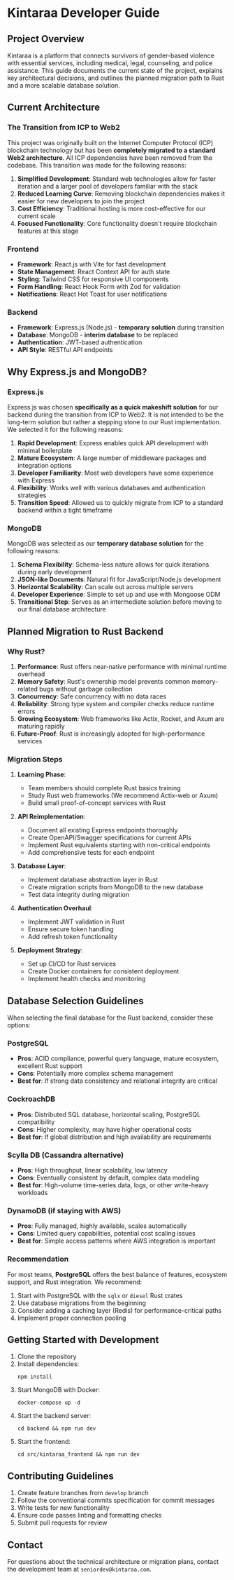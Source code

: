 # Kintaraa Developer Guide

## Project Overview

Kintaraa is a platform that connects survivors of gender-based violence with essential services, including medical, legal, counseling, and police assistance. This guide documents the current state of the project, explains key architectural decisions, and outlines the planned migration path to Rust and a more scalable database solution.

## Current Architecture

### The Transition from ICP to Web2

This project was originally built on the Internet Computer Protocol (ICP) blockchain technology but has been **completely migrated to a standard Web2 architecture**. All ICP dependencies have been removed from the codebase. This transition was made for the following reasons:

1. **Simplified Development**: Standard web technologies allow for faster iteration and a larger pool of developers familiar with the stack
2. **Reduced Learning Curve**: Removing blockchain dependencies makes it easier for new developers to join the project
3. **Cost Efficiency**: Traditional hosting is more cost-effective for our current scale
4. **Focused Functionality**: Core functionality doesn't require blockchain features at this stage

### Frontend

- **Framework**: React.js with Vite for fast development
- **State Management**: React Context API for auth state
- **Styling**: Tailwind CSS for responsive UI components
- **Form Handling**: React Hook Form with Zod for validation
- **Notifications**: React Hot Toast for user notifications

### Backend

- **Framework**: Express.js (Node.js) - **temporary solution** during transition
- **Database**: MongoDB - **interim database** to be replaced
- **Authentication**: JWT-based authentication
- **API Style**: RESTful API endpoints

## Why Express.js and MongoDB?

### Express.js

Express.js was chosen **specifically as a quick makeshift solution** for our backend during the transition from ICP to Web2. It is not intended to be the long-term solution but rather a stepping stone to our Rust implementation. We selected it for the following reasons:

1. **Rapid Development**: Express enables quick API development with minimal boilerplate
2. **Mature Ecosystem**: A large number of middleware packages and integration options
3. **Developer Familiarity**: Most web developers have some experience with Express
4. **Flexibility**: Works well with various databases and authentication strategies
5. **Transition Speed**: Allowed us to quickly migrate from ICP to a standard backend within a tight timeframe

### MongoDB

MongoDB was selected as our **temporary database solution** for the following reasons:

1. **Schema Flexibility**: Schema-less nature allows for quick iterations during early development
2. **JSON-like Documents**: Natural fit for JavaScript/Node.js development
3. **Horizontal Scalability**: Can scale out across multiple servers
4. **Developer Experience**: Simple to set up and use with Mongoose ODM
5. **Transitional Step**: Serves as an intermediate solution before moving to our final database architecture

## Planned Migration to Rust Backend

### Why Rust?

1. **Performance**: Rust offers near-native performance with minimal runtime overhead
2. **Memory Safety**: Rust's ownership model prevents common memory-related bugs without garbage collection
3. **Concurrency**: Safe concurrency with no data races
4. **Reliability**: Strong type system and compiler checks reduce runtime errors
5. **Growing Ecosystem**: Web frameworks like Actix, Rocket, and Axum are maturing rapidly
6. **Future-Proof**: Rust is increasingly adopted for high-performance services

### Migration Steps

1. **Learning Phase**:
   - Team members should complete Rust basics training
   - Study Rust web frameworks (We recommend Actix-web or Axum)
   - Build small proof-of-concept services with Rust

2. **API Reimplementation**:
   - Document all existing Express endpoints thoroughly
   - Create OpenAPI/Swagger specifications for current APIs
   - Implement Rust equivalents starting with non-critical endpoints
   - Add comprehensive tests for each endpoint

3. **Database Layer**:
   - Implement database abstraction layer in Rust
   - Create migration scripts from MongoDB to the new database
   - Test data integrity during migration

4. **Authentication Overhaul**:
   - Implement JWT validation in Rust
   - Ensure secure token handling
   - Add refresh token functionality

5. **Deployment Strategy**:
   - Set up CI/CD for Rust services
   - Create Docker containers for consistent deployment
   - Implement health checks and monitoring

## Database Selection Guidelines

When selecting the final database for the Rust backend, consider these options:

### PostgreSQL
- **Pros**: ACID compliance, powerful query language, mature ecosystem, excellent Rust support
- **Cons**: Potentially more complex schema management
- **Best for**: If strong data consistency and relational integrity are critical

### CockroachDB
- **Pros**: Distributed SQL database, horizontal scaling, PostgreSQL compatibility
- **Cons**: Higher complexity, may have higher operational costs
- **Best for**: If global distribution and high availability are requirements

### Scylla DB (Cassandra alternative)
- **Pros**: High throughput, linear scalability, low latency
- **Cons**: Eventually consistent by default, complex data modeling
- **Best for**: High-volume time-series data, logs, or other write-heavy workloads

### DynamoDB (if staying with AWS)
- **Pros**: Fully managed, highly available, scales automatically
- **Cons**: Limited query capabilities, potential cost scaling issues
- **Best for**: Simple access patterns where AWS integration is important

### Recommendation

For most teams, **PostgreSQL** offers the best balance of features, ecosystem support, and Rust integration. We recommend:

1. Start with PostgreSQL with the `sqlx` or `diesel` Rust crates
2. Use database migrations from the beginning
3. Consider adding a caching layer (Redis) for performance-critical paths
4. Implement proper connection pooling

## Getting Started with Development

1. Clone the repository
2. Install dependencies:
   ```
   npm install
   ```
3. Start MongoDB with Docker:
   ```
   docker-compose up -d
   ```
4. Start the backend server:
   ```
   cd backend && npm run dev
   ```
5. Start the frontend:
   ```
   cd src/kintaraa_frontend && npm run dev
   ```

## Contributing Guidelines

1. Create feature branches from `develop` branch
2. Follow the conventional commits specification for commit messages
3. Write tests for new functionality
4. Ensure code passes linting and formatting checks
5. Submit pull requests for review

## Contact

For questions about the technical architecture or migration plans, contact the development team at `seniordev@kintaraa.com`. 